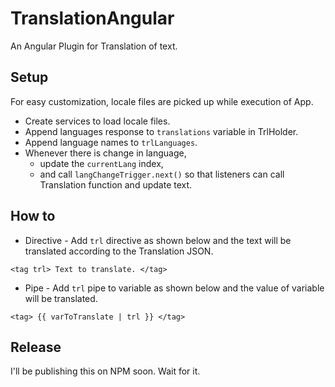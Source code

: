# TranslationAngular
An Angular Plugin for Translation of text.

## Setup

For easy customization, locale files are picked up while execution of App.

 - Create services to load locale files.
 - Append languages response to `translations` variable in TrlHolder.
 - Append language names to `trlLanguages`.
 - Whenever there is change in language, 
   - update the `currentLang` index,
   - and call `langChangeTrigger.next()` so that listeners can call Translation function and update text.

## How to

 - Directive - Add `trl` directive as shown below and the text will be translated according to the Translation JSON.

```angular2html
<tag trl> Text to translate. </tag>
```

 - Pipe - Add `trl` pipe to variable as shown below and the value of variable will be translated.

```angular2html
<tag> {{ varToTranslate | trl }} </tag>
```

## Release
I'll be publishing this on NPM soon. Wait for it.
